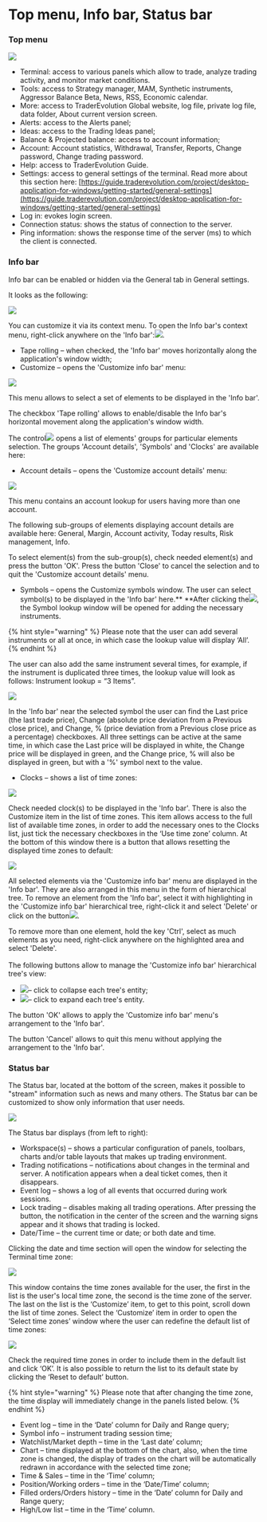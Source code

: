 # Top menu, Info bar, Status bar

### **Top** **menu**

![](../../../.gitbook/assets/te.png)

* Terminal: access to various panels which allow to trade, analyze trading activity, and monitor market conditions.
* Tools: access to Strategy manager, MAM, Synthetic instruments, Aggressor Balance Beta, News, RSS, Economic calendar.
* More: access to TraderEvolution Global website, log file, private log file, data folder, About current version screen.
* Alerts: access to the Alerts panel;
* Ideas: access to the Trading Ideas panel;
* Balance & Projected balance: access to account information;
* Account: Account statistics, Withdrawal, Transfer, Reports, Change password, Change trading password.
* Help: access to TraderEvolution Guide.
* Settings: access to general settings of the terminal. Read more about this section here: [https://guide.traderevolution.com/project/desktop-application-for-windows/getting-started/general-settings](https://guide.traderevolution.com/project/desktop-application-for-windows/getting-started/general-settings)
* Log in: evokes login screen.
* Connection status: shows the status of connection to the server.
* Ping information: shows the response time of the server (ms) to which the client is connected.

### **Info bar**

Info bar can be enabled or hidden via the General tab in General settings.

It looks as the following:

![](<../../../.gitbook/assets/screenshot\_7 (1).jpg>)

You can customize it via its context menu. To open the Info bar's context menu, right-click anywhere on the 'Info bar':![](<../../../.gitbook/assets/2 (31).png>).

* Tape rolling – when checked, the 'Info bar' moves horizontally along the application's window width;
* Customize – opens the 'Customize info bar' menu:

![](../../../.gitbook/assets/info-bar.gif)

This menu allows to select a set of elements to be displayed in the 'Info bar'.

The checkbox 'Tape rolling' allows to enable/disable the Info bar's horizontal movement along the application's window width. 

The control![](<../../../.gitbook/assets/4 (48).png>)opens a list of elements' groups for particular elements selection. The groups 'Account details', 'Symbols' and 'Clocks' are available here:

* Account details – opens the 'Customize account details' menu:

![](<../../../.gitbook/assets/5 (7).png>)

This menu contains an account lookup for users having more than one account.

The following sub-groups of elements displaying account details are available here: General, Margin, Account activity, Today results, Risk management, Info.

To select element(s) from the sub-group(s), check needed element(s) and press the button 'OK'. Press the button 'Close' to cancel the selection and to quit the 'Customize account details' menu.

* Symbols –   opens the Customize symbols window. The user can select symbol(s) to be displayed in the 'Info bar' here.** **After clicking the![](https://lh4.googleusercontent.com/eXennB7RAUSoZbuVQoiBMSonrhnlqHYeoylOjYu6H0NOfJC6p1I2xkAOb3tKagjWNG5b_J8M7zuYOV1q08-Z1iTW5ivCvrIw8nqoqJmV5c8v8\_IK6iDLgCn-clCO6bMlVvZanTBs), the Symbol lookup window will be opened for adding the necessary instruments. 

{% hint style="warning" %}
Please note that the user can add several instruments or all at once, in which case the lookup value will display ‘All’. 
{% endhint %}

The user can also add the same instrument several times, for example, if the instrument is duplicated three times, the lookup value will look as follows: Instrument lookup = “3 Items”.

![](<../../../.gitbook/assets/screenshot\_1 (5).jpg>)

In the 'Info bar' near the selected symbol the user can find the Last price (the last trade price), Change (absolute price deviation from a Previous close price), and Change, % (price deviation from a Previous close price as a percentage) checkboxes. All three settings can be active at the same time, in which case the Last price will be displayed in white, the Change price will be displayed in green, and the Change price, % will also be displayed in green, but with a '%' symbol next to the value. 

*  Clocks – shows a list of time zones:

![](<../../../.gitbook/assets/screenshot\_3 (6).jpg>)

Check needed clock(s) to be displayed in the 'Info bar'. There is also the Customize item in the list of time zones. This item allows access to the full list of available time zones, in order to add the necessary ones to the Clocks list, just tick the necessary checkboxes in the ‘Use time zone’ column. At the bottom of this window there is a button that allows resetting the displayed time zones to default:

![](<../../../.gitbook/assets/screenshot\_4 (1).jpg>)

All selected elements via the 'Customize info bar' menu are displayed in the 'Info bar'. They are also arranged in this menu in the form of hierarchical tree. To remove an element from the 'Info bar', select it with highlighting in the 'Customize info bar' hierarchical tree, right-click it and select 'Delete' or click on the button![](<../../../.gitbook/assets/7 (7).png>).

To remove more than one element, hold the key 'Ctrl', select as much elements as you need, right-click anywhere on the highlighted area and select 'Delete'.\
\
The following buttons allow to manage the 'Customize info bar' hierarchical tree's view:

* ![](<../../../.gitbook/assets/8 (22).png>)– click to collapse each tree's entity;
* ![](<../../../.gitbook/assets/9 (13).png>)– click to expand each tree's entity.

The button 'OK' allows to apply the 'Customize info bar' menu's arrangement to the 'Info bar'.

The button 'Cancel' allows to quit this menu without applying the arrangement to the 'Info bar'.

### **Status bar**

The Status bar, located at the bottom of the screen, makes it possible to "stream" information such as news and many others. The Status bar can be customized to show only information that user needs.

![](../../../.gitbook/assets/status-bar.png)

The Status bar displays (from left to right):

* Workspace(s) – shows a particular configuration of panels, toolbars, charts and/or table layouts that makes up trading environment.
* Trading notifications – notifications about changes in the terminal and server. A notification appears when a deal ticket comes, then it disappears.
* Event log – shows a log of all events that occurred during work sessions.
* Lock trading – disables making all trading operations. After pressing the button, the notification in the center of the screen and the warning signs appear and it shows that trading is locked.
* Date/Time – the current time or date; or both date and time.

Clicking the date and time section will open the window for selecting the Terminal time zone:

![](<../../../.gitbook/assets/screenshot\_1 (8).jpg>)

This window contains the time zones available for the user, the first in the list is the user's local time zone, the second is the time zone of the server. The last on the list is the ‘Customize’ item, to get to this point, scroll down the list of time zones. Select the ‘Customize’ item in order to open the ‘Select time zones’ window where the user can redefine the default list of time zones:

![](<../../../.gitbook/assets/screenshot\_2 (6).jpg>)

Check the required time zones in order to include them in the default list and click ‘OK’. It is also possible to return the list to its default state by clicking the ‘Reset to default’ button.

{% hint style="warning" %}
Please note that after changing the time zone, the time display will immediately change in the panels listed below.
{% endhint %}

* Event log – time in the ‘Date’ column for Daily and Range query;
* Symbol info – instrument trading session time;
* Watchlist/Market depth – time in the ‘Last date’ column;
* Chart – time displayed at the bottom of the chart, also, when the time zone is changed, the display of trades on the chart will be automatically redrawn in accordance with the selected time zone;
* Time & Sales – time in the ‘Time’ column;
* Position/Working orders – time in the ‘Date/Time’ column;
* Filled orders/Orders history – time in the ‘Date’ column for Daily and Range query;
* High/Low list – time in the ‘Time’ column.  
